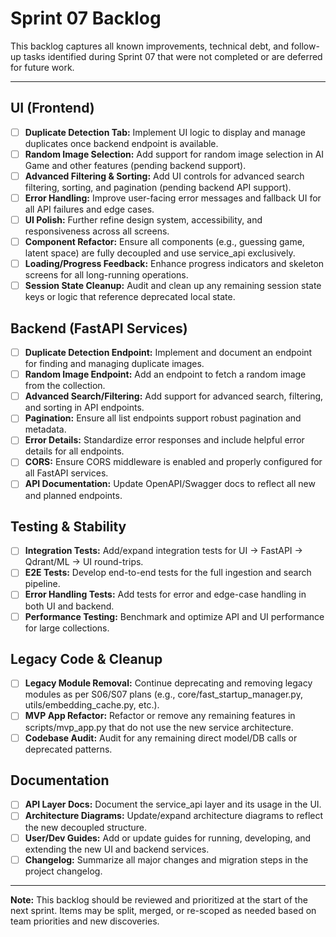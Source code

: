 # Sprint 07 Backlog

This backlog captures all known improvements, technical debt, and follow-up tasks identified during Sprint 07 that were not completed or are deferred for future work.

---

## UI (Frontend)
- [ ] **Duplicate Detection Tab:** Implement UI logic to display and manage duplicates once backend endpoint is available.
- [ ] **Random Image Selection:** Add support for random image selection in AI Game and other features (pending backend support).
- [ ] **Advanced Filtering & Sorting:** Add UI controls for advanced search filtering, sorting, and pagination (pending backend API support).
- [ ] **Error Handling:** Improve user-facing error messages and fallback UI for all API failures and edge cases.
- [ ] **UI Polish:** Further refine design system, accessibility, and responsiveness across all screens.
- [ ] **Component Refactor:** Ensure all components (e.g., guessing game, latent space) are fully decoupled and use service_api exclusively.
- [ ] **Loading/Progress Feedback:** Enhance progress indicators and skeleton screens for all long-running operations.
- [ ] **Session State Cleanup:** Audit and clean up any remaining session state keys or logic that reference deprecated local state.

## Backend (FastAPI Services)
- [ ] **Duplicate Detection Endpoint:** Implement and document an endpoint for finding and managing duplicate images.
- [ ] **Random Image Endpoint:** Add an endpoint to fetch a random image from the collection.
- [ ] **Advanced Search/Filtering:** Add support for advanced search, filtering, and sorting in API endpoints.
- [ ] **Pagination:** Ensure all list endpoints support robust pagination and metadata.
- [ ] **Error Details:** Standardize error responses and include helpful error details for all endpoints.
- [ ] **CORS:** Ensure CORS middleware is enabled and properly configured for all FastAPI services.
- [ ] **API Documentation:** Update OpenAPI/Swagger docs to reflect all new and planned endpoints.

## Testing & Stability
- [ ] **Integration Tests:** Add/expand integration tests for UI → FastAPI → Qdrant/ML → UI round-trips.
- [ ] **E2E Tests:** Develop end-to-end tests for the full ingestion and search pipeline.
- [ ] **Error Handling Tests:** Add tests for error and edge-case handling in both UI and backend.
- [ ] **Performance Testing:** Benchmark and optimize API and UI performance for large collections.

## Legacy Code & Cleanup
- [ ] **Legacy Module Removal:** Continue deprecating and removing legacy modules as per S06/S07 plans (e.g., core/fast_startup_manager.py, utils/embedding_cache.py, etc.).
- [ ] **MVP App Refactor:** Refactor or remove any remaining features in scripts/mvp_app.py that do not use the new service architecture.
- [ ] **Codebase Audit:** Audit for any remaining direct model/DB calls or deprecated patterns.

## Documentation
- [ ] **API Layer Docs:** Document the service_api layer and its usage in the UI.
- [ ] **Architecture Diagrams:** Update/expand architecture diagrams to reflect the new decoupled structure.
- [ ] **User/Dev Guides:** Add or update guides for running, developing, and extending the new UI and backend services.
- [ ] **Changelog:** Summarize all major changes and migration steps in the project changelog.

---

**Note:** This backlog should be reviewed and prioritized at the start of the next sprint. Items may be split, merged, or re-scoped as needed based on team priorities and new discoveries. 